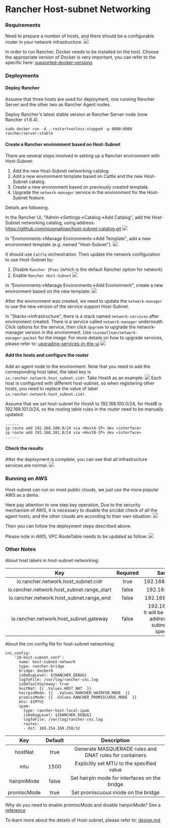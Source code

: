 Rancher Host-subnet Networking
=================================

### Requirements
Need to prepare a number of hosts, and there should be a configurable router in your network infrastructure. 
![](https://ws2.sinaimg.cn/mw1024/006tKfTcly1fhp0cs3566j31260nm74p.jpg)

In order to run Rancher, Docker needs to be installed on the host.
Choose the appropriate version of Docker is very important, 
you can refer to the specific here: [supported-docker-versions](http://rancher.com/docs/rancher/v1.6/en/hosts/#supported-docker-versions)

### Deployments

#### Deploy Rancher
Assume that three hosts are used for deployment, one running Rancher Server and the other two as Rancher Agent nodes.

Deploy Rancher's latest stable version at Rancher Server node (now Rancher v1.6.4).

```
sudo docker run -d --restart=unless-stopped -p 8080:8080 rancher/server:stable
```

#### Create a Rancher environment based on Host-Subnet

There are several steps involved in setting up a Rancher environment with Host-Subnet:
1. Add the new Host-Subnet networking catalog.
2. Add a new environment template based on Cattle and the new Host-Subnet catalog.
3. Create a new environment based on previously created template.
4. Upgrade the `network-manager` service in the environment for the Host-Subnet feature.

Details are following.

In the Rancher UI, "Admin->Settings->Catalog->Add Catalog", add the Host-Subnet networking catalog, using address:  https://github.com/niusmallnan/host-subnet-catalog.git 
![](https://ws4.sinaimg.cn/mw1024/006tKfTcly1fhnz7awjioj31kw0eztah.jpg)

In "Environments->Manage Environments->Add Template", add a new environment template (e.g. named "Host-Subnet"). 
![](https://ws1.sinaimg.cn/mw1024/006tKfTcly1fhnzak3ygtj311o0fsaay.jpg)

It should use `Cattle` orchestration. Then update the network configuration to use Host-Subnet by:
1. Disable `Rancher IPsec` (which is the default Rancher option for network)
2. Enable `Rancher Host-Subnet`
![](https://ws3.sinaimg.cn/mw1024/006tKfTcly1fhp2j06qo5j31kw0ic0un.jpg)

In "Environments->Manage Environments->Add Environment", create a new environment based on the new template: 
![](https://ws1.sinaimg.cn/mw1024/006tKfTcly1fhnzf3sfwhj319e0pqq3s.jpg)

After the environment was created, we need to update the `network-manager` to use the new version of the service support Host-Subnet.

In "Stacks->Infrastructure", there is a stack named `network-services` after environment created. There is a service called `network-manager` underneath. Click options for the service, then click `Upgrade` to upgrade the network-manager version in the environment. Use `niusmallnan/network-manager:packet` for the image. 
For more details on how to upgrade services, please refer to: [upgrading-services-in-the-ui](http://rancher.com/docs/rancher/v1.6/en/cattle/upgrading/#upgrading-services-in-the-ui) 
![](https://ws2.sinaimg.cn/mw1024/006tKfTcly1fho0bhwqvfj314i0um75d.jpg)

#### Add the hosts and configure the router
Add an agent node to the environment.
Note that you need to add the corresponding host label, the label key is `io.rancher.network.host_subnet.cidr`.
Take HostA as an example: 
![](https://ws3.sinaimg.cn/mw1024/006tKfTcly1fhnzi0weqwj31kw0oc41c.jpg) 
Each host is configured with different host-subnet, so when registering other hosts, you need to replace the value of label `io.rancher.network.host_subnet.cidr`.

Assume that we set host-subnet for HostA to 192.168.100.0/24, for HostB is 192.168.101.0/24, 
so the routing table rules in the router need to be manually updated:

```
......
ip route add 192.168.100.0/24 via <HostA-IP> dev <interface>
ip route add 192.168.101.0/24 via <HostB-IP> dev <interface>
......
```

#### Check the results
After the deployment is complete, you can see that all infrastructure services are normal. 
![](https://ws4.sinaimg.cn/mw1024/006tKfTcly1fho0f23zroj30ug11odj5.jpg)

### Running on AWS
Host-subnet can run on most public clouds, we just use the more popular AWS as a demo.

Here pay attention to one step key operation,
Due to the security mechanism of AWS, it is necessary to disable the src/dst check of all the agent hosts, and the other clouds are according to their own situation: 
![](https://ws2.sinaimg.cn/mw1024/006tKfTcly1fho07y2r0uj317k0bwdgo.jpg)

Then you can follow the deployment steps described above.

Please note in AWS, VPC RouteTable needs to be updated as follow: 
![](https://ws4.sinaimg.cn/mw1024/006tKfTcly1fhnzmzasbsj30vi0jwab4.jpg)

### Other Notes
About host labels in host-subnet networking:

| Key                                       | Required | Sample         |
|       :---:                               | :----:|   :----:          |
| io.rancher.network.host_subnet.cidr       | true  | 192.168.100.0/24  |
| io.rancher.network.host_subnet.range_start| false | 192.168.100.20    |
| io.rancher.network.host_subnet.range_end  | false | 192.168.100.200   |
| io.rancher.network.host_subnet.gateway    | false | 192.168.100.1 <br /> It will be the first IP address in the subnet if not specified             |

About the cni config file for host-subnet networking:

```
cni_config:
    '10-host-subnet.conf':
      name: host-subnet-network
      type: rancher-bridge
      bridge: docker0
      isDebugLevel: ${RANCHER_DEBUG}
      logToFile: /var/log/rancher-cni.log
      isDefaultGateway: true
      hostNat: {{ .Values.HOST_NAT  }}
      hairpinMode: {{  .Values.RANCHER_HAIRPIN_MODE  }}
      promiscMode: {{ .Values.RANCHER_PROMISCUOUS_MODE  }}
      mtu: ${MTU}
      ipam:
        type: rancher-host-local-ipam
        isDebugLevel: ${RANCHER_DEBUG}
        logToFile: /var/log/rancher-cni.log
        routes:
        - dst: 169.254.169.250/32
```

| Key       | Default| Description       |
| :---:     | :----: |   :----:          |
| hostNat   | true   | Generate MASQUERADE rules and DNAT rules for containers |
| mtu       | 1500   | Explicitly set MTU to the specified value|
| hairpinMode| false  | Set hairpin mode for interfaces on the bridge |
| promiscMode| true | Set promiscuous mode on the bridge |

Why do you need to enable promiscMode and disable hairpinMode? See a [reference](https://github.com/rancher/rancher/issues/9090)

To learn more about the details of Host-subnet, please refer to: [design.md](./docs/design.md)

